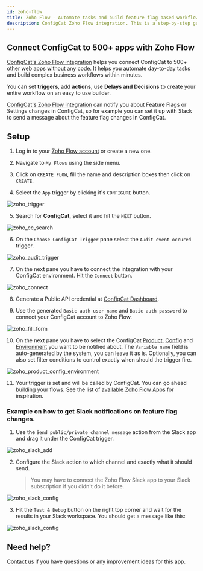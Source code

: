 ```yaml
---
id: zoho-flow
title: Zoho Flow - Automate tasks and build feature flag based workflows
description: ConfigCat Zoho Flow integration. This is a step-by-step guide on how to use the ConfigCat Zoho Flow integration to manage features using Zoho Flow apps.
---
```

## Connect ConfigCat to 500+ apps with Zoho Flow

<a href="https://www.zoho.com/flow/apps/configcat/integrations" target="_blank">ConfigCat's Zoho Flow integration</a> helps you connect ConfigCat to 500+ other web apps without any code. It helps you automate day-to-day tasks and build complex business workflows within minutes.

You can set **triggers**, add **actions**, use **Delays and Decisions** to create your entire workflow on an easy to use builder.

<a href="https://www.zoho.com/flow/apps/configcat/integrations" target="_blank">ConfigCat's Zoho Flow integration</a> can notify you about Feature Flags or Settings changes in ConfigCat, so for example you can set it up with Slack to send a message about the feature flag changes in ConfigCat.


## Setup

1. Log in to your <a href="https://www.zoho.com/flow/" target="_blank">Zoho Flow account</a> or create a new one.

2. Navigate to `My Flows` using the side menu.

3. Click on `CREATE FLOW`, fill the name and description boxes then click on `CREATE`.

4. Select the `App` trigger by clicking it's `CONFIGURE` button.

<img src="/docs/assets/zoho/select_trigger.png" className="zoomable" alt="zoho_trigger" />

5. Search for **ConfigCat**, select it and hit the `NEXT` button.

<img src="/docs/assets/zoho/cc_trigger.png" className="zoomable" alt="zoho_cc_search" />

6. On the `Choose ConfigCat Trigger` pane select the `Audit event occured` trigger.

<img src="/docs/assets/zoho/audit_select.png" className="zoomable" alt="zoho_audit_trigger" />

7. On the next pane you have to connect the integration with your ConfigCat environment. Hit the `Connect` button.

<img src="/docs/assets/zoho/connect.png" className="zoomable" alt="zoho_connect" />
      
8. Generate a Public API credential at <a href="https://app.configcat.com/my-account/public-api-credentials" target="_blank">ConfigCat Dashboard</a>. 

9. Use the generated `Basic auth user name` and `Basic auth password` to connect your ConfigCat account to Zoho Flow.

<img src="/docs/assets/zoho/fill_connect_form.png" className="zoomable" alt="zoho_fill_form" />

10. On the next pane you have to select the ConfigCat [Product](/main-concepts#product), [Config](/main-concepts#config) and [Environment](/main-concepts#environment) you want to be notified about. The `Variable name` field is auto-generated by the system, you can leave it as is. Optionally, you can also set filter conditions to control exactly when should the trigger fire.

<img src="/docs/assets/zoho/select_product_config_environment.png" className="zoomable" alt="zoho_product_config_environment" />

11. Your trigger is set and will be called by ConfigCat. You can go ahead building your flows. See the list of <a href="https://www.zoho.com/flow/apps/" target="_blank">available Zoho Flow Apps</a> for inspiration.

### Example on how to get Slack notifications on feature flag changes.

1. Use the `Send public/private channel message` action from the Slack app and drag it under the ConfigCat trigger.

<img src="/docs/assets/zoho/add_slack.png" className="zoomable" alt="zoho_slack_add" />

2. Configure the Slack action to which channel and exactly what it should send.
   > You may have to connect the Zoho Flow Slack app to your Slack subscription if you didn't do it before.

<img src="/docs/assets/zoho/slack_configuration.png" className="zoomable" alt="zoho_slack_config" />

3. Hit the `Test & Debug` button on the right top corner and wait for the results in your Slack workspace. You should get a message like this:

<img src="/docs/assets/zoho/slack_message.png" className="zoomable" alt="zoho_slack_config" />

## Need help?
<a href="https://configcat.com/support/" target="_blank">Contact us</a> if you have questions or any improvement ideas for this app.
